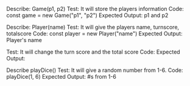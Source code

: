 Describe: Game(p1, p2) 
Test: It will store the players information
Code: const game = new Game("p1", "p2")
Expected Output: p1 and p2

Describe: Player(name)
Test: It will give the players name, turnscore, totalscore 
Code: const player = new Player("name")
Expected Output: Player's name 

Test: It will change the turn score and the total score
Code: 
Expected Output:

Describe playDice()
Test: It will give a random number from 1-6.
Code: playDice(1, 6)
Expected Output: #s from 1-6
